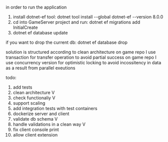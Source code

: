 in order to run the application

1. install dotnet-ef tool: 
dotnet tool install --global dotnet-ef --version 8.0.0
2. cd into GameServer project and run:
dotnet ef migrations add InitialCreate
3. dotnet ef database update     

if you want to drop the current db:
dotnet ef database drop   

solution is structured according to clean architecture
on game repo I use transaction for transfer operation to avoid partial success
on game repo I use concurrency version for optimistic locking to avoid incossitency in data as a result from parallel exeutions

todo:
1. add tests
2. clean architecture V
3. check functionaliy V
4. support scaling
5. add integration tests with test containers
6. dockerize server and client
7. validate db schema V
8. handle validations in a clean way V
9. fix client console print 
10. allow client extension

